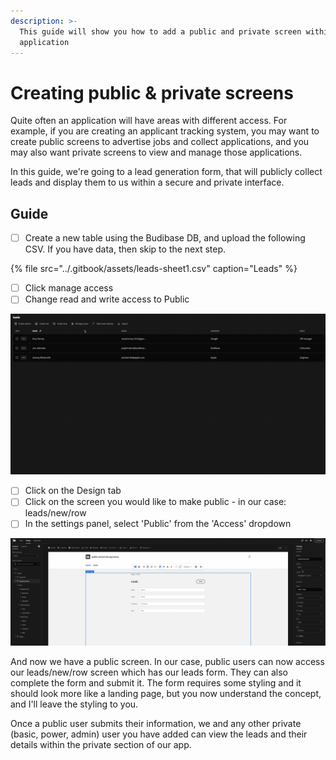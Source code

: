 ```yaml
---
description: >-
  This guide will show you how to add a public and private screen within your
  application
---
```


# Creating public & private screens

Quite often an application will have areas with different access. For example, if you are creating an applicant tracking system, you may want to create public screens to advertise jobs and collect applications, and you may also want private screens to view and manage those applications.

In this guide, we're going to a lead generation form, that will publicly collect leads and display them to us within a secure and private interface.

## Guide

* [ ] Create a new table using the Budibase DB, and upload the following CSV. If you have data, then skip to the next step.

{% file src="../.gitbook/assets/leads-sheet1.csv" caption="Leads" %}

* [ ] Click manage access
* [ ] Change read and write access to Public 

![](../.gitbook/assets/screen-recording-2021-09-16-at-1-1-.gif)

* [ ] Click on the Design tab
* [ ] Click on the screen you would like to make public - in our case: leads/new/row
* [ ] In the settings panel, select 'Public' from the 'Access' dropdown 

![](../.gitbook/assets/screen-recording-2021-09-16-at-1-2-.gif)

And now we have a public screen. In our case, public users can now access our leads/new/row screen which has our leads form. They can also complete the form and submit it. The form requires some styling and it should look more like a landing page, but you now understand the concept, and I'll leave the styling to you.

Once a public user submits their information, we and any other private \(basic, power, admin\) user you have added can view the leads and their details within the private section of our app.





